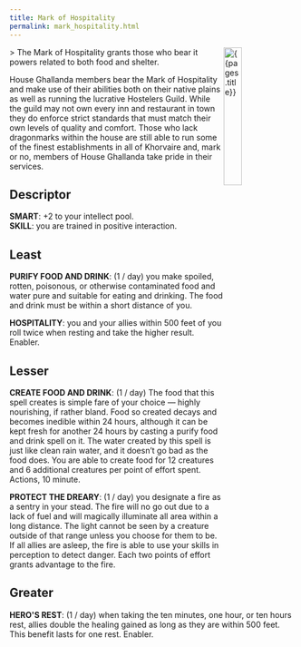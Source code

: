 ```yaml
---
title: Mark of Hospitality
permalink: mark_hospitality.html
---
```

<img src="images/dragonmarks/{{page.title}}.jpg" alt='{{pages.title}}' style="float:right; width:25%;">
> The Mark of Hospitality grants those who bear it powers related to both food and shelter.

House Ghallanda members bear the Mark of Hospitality and make use of their abilities both on their native plains as well as running the lucrative Hostelers Guild. While the guild may not own every inn and restaurant in town they do enforce strict standards that must match their own levels of quality and comfort. Those who lack dragonmarks within the house are still able to run some of the finest establishments in all of Khorvaire and, mark or no, members of House Ghallanda take pride in their services.

## Descriptor
**SMART**: +2 to your intellect pool.  
**SKILL**: you are trained in positive interaction.

## Least
**PURIFY FOOD AND DRINK**: (1 / day) you make spoiled, rotten, poisonous, or otherwise contaminated food and water pure and suitable for eating and drinking. The food and drink must be within a short distance of you.

**HOSPITALITY**: you and your allies within 500 feet of you roll twice when resting and take the higher result. Enabler.

## Lesser
**CREATE FOOD AND DRINK**: (1 / day) The food that this spell creates is simple fare of your choice — highly nourishing, if rather bland. Food so created decays and becomes inedible within 24 hours, although it can be kept fresh for another 24 hours by casting a purify food and drink spell on it. The water created by this spell is just like clean rain water, and it doesn’t go bad as the food does. You are able to create food for 12 creatures and 6 additional creatures per point of effort spent. Actions, 10 minute.

**PROTECT THE DREARY**: (1 / day) you designate a fire as a sentry in your stead. The fire will no go out due to a lack of fuel and will magically illuminate all area within a long distance. The light cannot be seen by a creature outside of that range unless you choose for them to be. If all allies are asleep, the fire is able to use your skills in perception to detect danger. Each two points of effort grants advantage to the fire.

## Greater
**HERO'S REST**: (1 / day) when taking the ten minutes, one hour, or ten hours rest, allies double the healing gained as long as they are within 500 feet. This benefit lasts for one rest. Enabler.